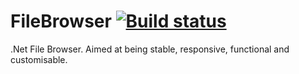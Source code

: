 # FileBrowser [![Build status](https://ci.appveyor.com/api/projects/status/bnuugyjsjrt3rjev)](https://ci.appveyor.com/project/Walkman100/FileBrowser)
.Net File Browser. Aimed at being stable, responsive, functional and customisable.
